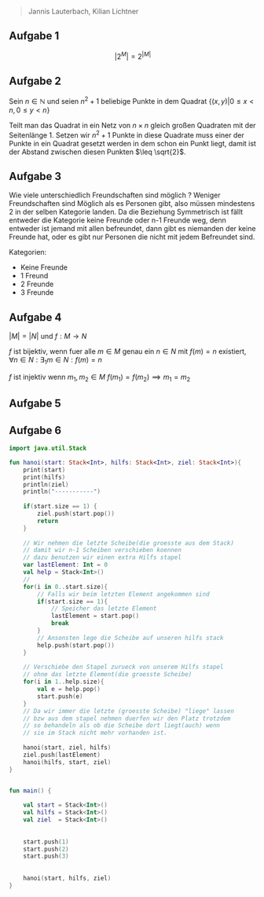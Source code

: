 > Jannis Lauterbach, Kilian Lichtner

## Aufgabe 1




$$|2^M| = 2^{|M|}$$

## Aufgabe 2

Sein $n \in \mathbb N$ und seien $n^2 + 1$ beliebige Punkte in dem Quadrat $\{(x, y) | 0 \leq x < n, 0 \leq y < n\}$

Teilt man das Quadrat in ein Netz von $n\times n$ gleich großen Quadraten mit der Seitenlänge 1. Setzen wir $n^2 + 1$ Punkte in diese Quadrate muss einer der Punkte in ein Quadrat gesetzt werden in dem schon ein Punkt liegt, damit ist der Abstand zwischen diesen Punkten $\leq \sqrt{2}$. 

## Aufgabe 3

Wie viele unterschiedlich Freundschaften sind möglich ? Weniger Freundschaften sind Möglich als es Personen gibt, also müssen mindestens 2 in der selben Kategorie landen. Da die Beziehung Symmetrisch ist fällt entweder die Kategorie keine Freunde oder n-1 Freunde weg, denn entweder ist jemand mit allen befreundet, dann gibt es niemanden der keine Freunde hat, oder es gibt nur Personen die nicht mit jedem Befreundet sind.

Kategorien:
 - Keine Freunde
 - 1 Freund
 - 2 Freunde
 - 3 Freunde


## Aufgabe 4

$|M| = |N|$ und $f: M\to N$

$f$ ist bijektiv, wenn fuer alle $m \in M$ genau ein $n\in N$ mit $f(m) = n$ existiert, $\forall n\in N: \exists_1 m \in N: f(m) = n$

$f$ ist injektiv wenn $m_1, m_2 \in M$ $f(m_1) = f(m_2) \implies m_1 = m_2$


## Aufgabe 5


## Aufgabe 6
```kotlin
import java.util.Stack

fun hanoi(start: Stack<Int>, hilfs: Stack<Int>, ziel: Stack<Int>){
    print(start)
    print(hilfs)
    println(ziel)
    println("-----------")
    
    if(start.size == 1) {
    	ziel.push(start.pop())
        return
    }
    
    // Wir nehmen die letzte Scheibe(die groesste aus dem Stack)
    // damit wir n-1 Scheiben verschieben koennen
    // dazu benutzen wir einen extra Hilfs stapel
    var lastElement: Int = 0
    val help = Stack<Int>()
    // 
    for(i in 0..start.size){
        // Falls wir beim letzten Element angekommen sind
        if(start.size == 1){
            // Speicher das letzte Element
            lastElement = start.pop()
            break
        }
        // Ansonsten lege die Scheibe auf unseren hilfs stack
        help.push(start.pop())
    }
    
    // Verschiebe den Stapel zurueck von unserem Hilfs stapel
    // ohne das letzte Element(die groesste Scheibe)
    for(i in 1..help.size){
        val e = help.pop()
        start.push(e)
    }
    // Da wir immer die letzte (groesste Scheibe) "liege" lassen
    // bzw aus dem stapel nehmen duerfen wir den Platz trotzdem
    // so behandeln als ob die Scheibe dort liegt(auch) wenn
    // sie im Stack nicht mehr vorhanden ist.
    
    hanoi(start, ziel, hilfs)
    ziel.push(lastElement)
    hanoi(hilfs, start, ziel)
}


fun main() {
    
    val start = Stack<Int>()
    val hilfs = Stack<Int>()
    val ziel  = Stack<Int>()
    
    
    start.push(1)
    start.push(2)
    start.push(3)
    
    
    hanoi(start, hilfs, ziel)
}
```
